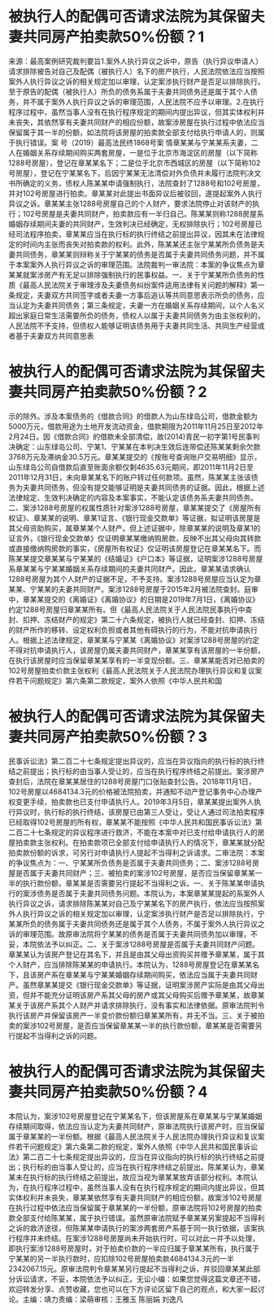 # 被执行人的配偶可否请求法院为其保留夫妻共同房产拍卖款50%份额？1

来源：最高案例研究裁判要旨1.案外人执行异议之诉中，原告（执行异议申请人）请求排除被告对自己及配偶（被执行人）名下的房产执行，人民法院依法应当按照案外人执行异议之诉的相关规定加以审理，认定案涉执行财产是否足以排除执行。至于原告的配偶（被执行人）所负的债务系属于夫妻共同债务还是属于其个人债务，并不属于案外人执行异议之诉的审理范围，人民法院不应予以审理。2.在执行程序过程中，虽然当事人没有在执行程序规定的期间内提出异议，但其实体权利并未丧失，其依然享有夫妻共同财产的相应份额，故案涉房屋在执行过程中依法应当保留属于其一半的份额，如法院将该房屋的拍卖款全部支付给执行申请人的，则属于执行错误。案 号（2019）最高法民终1868号案 情章某某与宁某某系夫妻，二人在婚姻关系存续期间购买两套房屋，一是位于北京市海淀区的房屋（以下简称1288号房屋），登记在章某某名下；二是位于北京市西城区的房屋（以下简称102号房屋），登记在宁某某名下。后因宁某某无法清偿对外负债并未履行法院判决文书所确定的义务，债权人陈某某申请强制执行，法院查封了1288号和102号房屋，并对102号房屋进行拍卖。章某某对此提出书面异议后被驳回，遂提起案外人执行异议之诉。章某某主张1288号房屋自己的个人财产，要求法院停止对该财产的执行；102号房屋是夫妻共同财产，拍卖款应有一半归自己。陈某某则称1288房屋系婚姻存续期间夫妻的共同财产，生效判决已经确定，无权排除执行；102号房屋已经司法程序拍卖，章某某应当在执行标的执行终结之前提出异议，因其未在法律规定的时间内主张而丧失对拍卖款的权利。此外，陈某某还主张宁某某所负债务是夫妻共同债务，章某某则辩称关于宁某某的债务是否属于夫妻共同债务问题，并不属于本案案外人执行异议之诉的审理范围。法院裁判一审法院：本案的争议焦点为章某某就案涉房产有无足以排除强制执行的民事权益。一、关于宁某某所负债务的性质《最高人民法院关于审理涉及夫妻债务纠纷案件适用法律有关问题的解释》第一条规定，夫妻双方共同签字或者夫妻一方事后追认等共同意思表示所负的债务，应当认定为夫妻共同债务；第三条规定，夫妻一方在婚姻关系存续期间，以个人名义超出家庭日常生活需要所负的债务，债权人以属于夫妻共同债务为由主张权利的，人民法院不予支持，但债权人能够证明该债务用于夫妻共同生活、共同生产经营或者基于夫妻双方共同意思表

# 被执行人的配偶可否请求法院为其保留夫妻共同房产拍卖款50%份额？2

示的除外。涉及本案债务的《借款合同》的借款人为山东绿岛公司，借款金额为5000万元，借款用途为土地开发流动资金，借款期限为2011年11月25日至2012年2月24日。因《借款合同》的借款未全部清偿，故(2014)青民一初字第1号民事判决确定：山东绿岛公司、宁某1、宁某某在本判决生效后连带偿还陈某某剩余欠款3768万元及滞纳金30.5万元。章某某提交的《按账号查询账户交易明细》显示，山东绿岛公司自借款后直至账面余额仅剩4635.63元期间，即2011年11月2日至2011年12月31日，未向章某某名下的账户转过任何款项。虽然，陈某某主张该债务为夫妻共同债务，但没有提交能够证明是夫妻共同债务的证据。因此，根据上述法律规定、生效判决确定的内容及本案事实，不能认定该债务系夫妻共同债务。二、案涉1288号房屋的权属性质针对案涉1288号房屋，章某某提交了《房屋所有权证》、章某某的说明、章某1证言、《银行现金交款单》等证据，拟证明该房屋是其父母资助购买，属章某某个人财产。但上述证据中，除章某某的说明及章某1的证言外，《银行现金交款单》仅证明章某某缴纳购房款，反映不出其父母向其转款或直接缴纳购房款的事实，《房屋所有权证》仅证明该房屋登记在章某某名下。而陈某某提交章某某与宁某某的《结婚证》《户口本》等证据，证明案涉1288号房屋系章某某与宁某某婚姻关系存续期间的夫妻共同财产。因此，章某某请求确认1288号房屋为其个人财产的证据不足，不予支持。案涉1288号房屋应当认定为章某某、宁某某的夫妻共同财产。案涉1288号房屋于2015年2月被法院查封。庭审中，章某某提交的《离婚证》《离婚协议》的日期是2019年7月1日，《离婚协议》约定1288号房屋归章某某所有。但《最高人民法院关于人民法院民事执行中查封、扣押、冻结财产的规定》第二十六条规定，被执行人就已经查封、扣押、冻结的财产所作的移转、设定权利负担或者其他有碍执行的行为，不能对抗申请执行人。根据上述法律规定，章某某与宁某某《离婚协议》对案涉1288号房屋的约定不得对抗申请执行人，该房屋仍属夫妻共同财产，章某某享有该房屋的一半份额，在执行该房屋时应当保留章某某享有的一半变现份额。三、章某某能否对已拍卖的102号房屋拍卖价款主张权利《最高人民法院关于人民法院办理执行异议和复议案件若干问题规定》第六条第二款规定，案外人依照《中华人民共和国

# 被执行人的配偶可否请求法院为其保留夫妻共同房产拍卖款50%份额？3

民事诉讼法》第二百二十七条规定提出异议的，应当在异议指向的执行标的执行终结之前提出；执行标的由当事人受让的，应当在执行程序终结之前提出。案涉房产查封后，法院在章某某居住的1288号房屋门口张贴查封公告。2018年11月1日，102号房屋以4684134.3元的价格被法院拍卖，并通知不动产登记事务中心办理产权变更手续，拍卖款也已支付申请执行人。2019年3月5日，章某某提出案外人执行异议时，执行标的执行终结，该房屋已由第三人受让，受让人通过司法拍卖程序已经取得102号房屋的所有权，章某某不能按照《中华人民共和国民事诉讼法》第二百二十七条规定的异议程序进行救济，不能在本案中对已支付给申请执行人的房屋拍卖款主张权利。在拍卖款项已全部支付给申请执行人的情况下，章某某就分配拍卖款份额的诉求，可另行对申请执行人提起不当得利之诉请求。二审法院：本案的争议焦点为：一、宁某某所负债务是否属于夫妻共同债务；二、案涉1288号房屋是否属于夫妻共同财产；三、被拍卖的案涉102号房屋，是否应当保留章某某一半的执行款份额，章某某是否需要另行提起不当得利之诉。一、关于陈某某申请执行的案涉债务是否属于夫妻共同债务问题。本院认为，本案章某某提起的系案外人执行异议之诉，请求排除陈某某对自己及宁某某名下的房产执行，依法应当按照案外人执行异议之诉的相关规定加以审理，认定案涉执行财产是否足以排除执行，宁某某所负的债务属于夫妻共同债务还是属于其个人债务，不属于案外人执行异议之诉的审理范围。故原审法院将宁某某的债务是否属于夫妻共同债务加以审理，不妥，本院依法予以纠正。二、关于案涉1288号房屋是否属于夫妻共同财产问题。章某某认为该房产登记在其名下，并且是由其父母出资购买并赠予章某某，属于其个人财产，应当排除陈某某的申请执行。本院认为，1288号房屋登记在章某某名下，且该房产系在章某某与宁某某婚姻存续期间购买，依法应当属于夫妻共同财产。虽然章某某提交《银行现金交款单》等证据，证明案涉房产实际是由其父母出资，但并不能充分证明该房产系其父母的房产或其父母购买后赠予章某某，故章某某关于该房产系其个人财产并请求排除执行，没有事实和法律依据。原审法院判令执行该房产并保留该房产一半变价款份额归章某某所有，并无不当。三、关于被拍卖的案涉102号房屋，是否应当保留章某某一半的执行款份额，章某某是否需要另行提起不当得利之诉的问题。

# 被执行人的配偶可否请求法院为其保留夫妻共同房产拍卖款50%份额？4

本院认为，案涉102号房屋登记在宁某某名下，但该房屋系在章某某与宁某某婚姻存续期间取得，依法应当认定为夫妻共同财产，原审法院执行该房产时，应当保留属于章某某的一半份额。根据《最高人民法院关于人民法院办理执行异议和复议案件若干问题规定》第六条第二款的规定，案外人依照《中华人民共和国民事诉讼法》第二百二十七条规定提出异议的，应当在异议指向的执行标的执行终结之前提出；执行标的由当事人受让的，应当在执行程序终结之前提出。陈某某认为，章某某未在执行标的执行终结之前提出，故应当视为章某某放弃该部分权利。本院认为，在执行程序过程中，虽然当事人没有在执行程序规定的期间内提出异议，但其实体权利并未丧失，章某某依然享有夫妻共同财产的相应份额，故案涉102号房屋在执行过程中依法应当保留属于章某某的一半份额，原审法院将102号房屋的拍卖款全部支付给陈某某，属于执行错误。虽然原审法院赋予章某某另案提起不当得利之诉的救济途径，但陈某某申请执行的案涉两套房产系基于同一执行依据，该案执行程序并未终结。在案涉1288号房屋尚未开始执行时，可以对此一并予以处理，即执行案涉1288号房屋时，对于拍卖价款的一半应归属于章某某所有，执行属于宁某某的另一半执行款时，应扣除102号房屋拍卖款4684134.3元的一半2342067.15元。原审法院判令章某某另行提起不当得利之诉，并驳回章某某此部分诉讼请求，不妥，本院依法予以纠正。无讼小编：如果您觉得这篇文章还不错，欢迎转发分享、点赞收藏，您也可以在下方评论区留下自己的观点，和大家一起讨论。主编：靖力责编：梁萌审核：王雅玉 陈丽娟 刘逸凡

